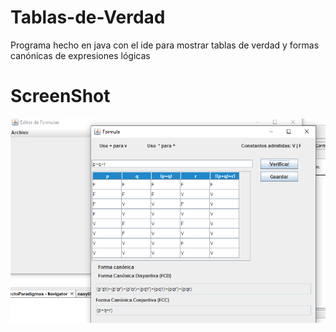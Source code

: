 # Tablas-de-Verdad
Programa hecho en java con el ide para mostrar tablas de verdad y formas canónicas de expresiones lógicas

# ScreenShot
![Alt text](https://github.com/JoelArdon/Tablas-de-Verdad/blob/main/ss/1.PNG)
